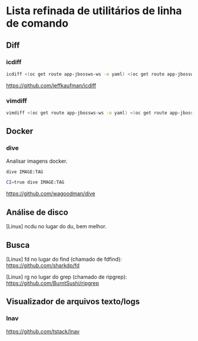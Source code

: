 # Lista refinada de utilitários de linha de comando

## Diff

### icdiff

```bash
icdiff <(oc get route app-jbossws-ws -o yaml) <(oc get route app-jbossws -o yaml)
```

https://github.com/jeffkaufman/icdiff


### vimdiff

```bash
vimdiff <(oc get route app-jbossws-ws -o yaml) <(oc get route app-jbossws -o yaml)
```


## Docker

### dive

Analisar imagens docker.

```bash
dive IMAGE:TAG

CI=true dive IMAGE:TAG
```

https://github.com/wagoodman/dive


## Análise de disco

[Linux] ncdu no lugar do du, bem melhor.

## Busca

[Linux] fd no lugar do find (chamado de fdfind): https://github.com/sharkdp/fd

[Linux] rg no lugar do grep (chamado de ripgrep): https://github.com/BurntSushi/ripgrep

## Visualizador de arquivos texto/logs

### lnav

https://github.com/tstack/lnav


